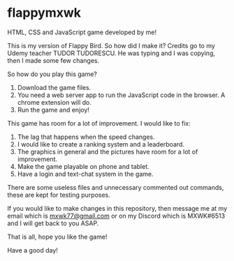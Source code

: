 # flappymxwk
HTML, CSS and JavaScript game developed by me!

This is my version of Flappy Bird. So how did I make it? Credits go to my Udemy teacher TUDOR TUDORESCU. He was typing and I was copying, then I made some few changes.

So how do you play this game? 

1. Download the game files.
2. You need a web server app to run the JavaScript code in the browser. A chrome extension will do.
3. Run the game and enjoy!

This game has room for a lot of improvement. I would like to fix:

1. The lag that happens when the speed changes.
2. I would like to create a ranking system and a leaderboard.
3. The graphics in general and the pictures have room for a lot of improvement.
4. Make the game playable on phone and tablet.
5. Have a login and text-chat system in the game.

There are some useless files and unnecessary commented out commands, these are kept for testing purposes.

If you would like to make changes in this repository, then message me at my email which is mxwk77@gmail.com or on my Discord which is MXWK#6513 and I will get back to you ASAP.

That is all, hope you like the game!

Have a good day!
